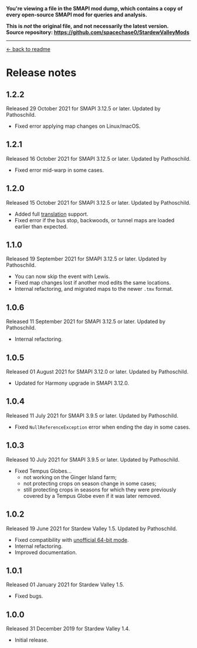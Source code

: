 **You're viewing a file in the SMAPI mod dump, which contains a copy of every open-source SMAPI mod
for queries and analysis.**

**This is _not_ the original file, and not necessarily the latest version.**  
**Source repository: https://github.com/spacechase0/StardewValleyMods**

----

﻿[← back to readme](README.md)

# Release notes
## 1.2.2
Released 29 October 2021 for SMAPI 3.12.5 or later. Updated by Pathoschild.

* Fixed error applying map changes on Linux/macOS.

## 1.2.1
Released 16 October 2021 for SMAPI 3.12.5 or later. Updated by Pathoschild.

* Fixed error mid-warp in some cases.

## 1.2.0
Released 15 October 2021 for SMAPI 3.12.5 or later. Updated by Pathoschild.

* Added full [translation](https://stardewvalleywiki.com/Modding:Translations) support.
* Fixed error if the bus stop, backwoods, or tunnel maps are loaded earlier than expected.

## 1.1.0
Released 19 September 2021 for SMAPI 3.12.5 or later. Updated by Pathoschild.

* You can now skip the event with Lewis.
* Fixed map changes lost if another mod edits the same locations.
* Internal refactoring, and migrated maps to the newer `.tmx` format.

## 1.0.6
Released 11 September 2021 for SMAPI 3.12.5 or later. Updated by Pathoschild.

* Internal refactoring.

## 1.0.5
Released 01 August 2021 for SMAPI 3.12.0 or later. Updated by Pathoschild.

* Updated for Harmony upgrade in SMAPI 3.12.0.

## 1.0.4
Released 11 July 2021 for SMAPI 3.9.5 or later. Updated by Pathoschild.

* Fixed `NullReferenceException` error when ending the day in some cases.

## 1.0.3
Released 10 July 2021 for SMAPI 3.9.5 or later. Updated by Pathoschild.

* Fixed Tempus Globes...
  * not working on the Ginger Island farm;
  * not protecting crops on season change in some cases;
  * still protecting crops in seasons for which they were previously covered by a Tempus Globe even if it was later removed.

## 1.0.2
Released 19 June 2021 for Stardew Valley 1.5. Updated by Pathoschild.

* Fixed compatibility with [unofficial 64-bit mode](https://stardewvalleywiki.com/Modding:Migrate_to_64-bit_on_Windows).
* Internal refactoring.
* Improved documentation.

## 1.0.1
Released 01 January 2021 for Stardew Valley 1.5.

* Fixed bugs.

## 1.0.0
Released 31 December 2019 for Stardew Valley 1.4.

* Initial release.
